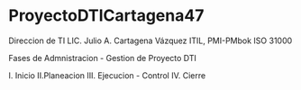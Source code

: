# ProyectoDTICartagena47
Direccion de TI LIC. Julio A. Cartagena Vázquez ITIL, PMI-PMbok ISO 31000

Fases de Admnistracion - Gestion de Proyecto DTI

I. Inicio
II.Planeacion
III. Ejecucion - Control
IV. Cierre
